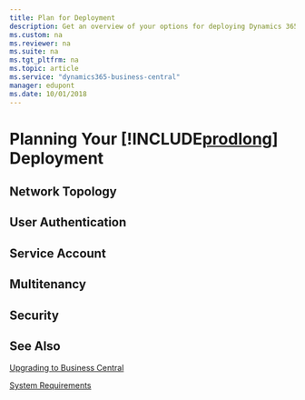 ```yaml
---
title: Plan for Deployment
description: Get an overview of your options for deploying Dynamics 365 Business Central
ms.custom: na
ms.reviewer: na
ms.suite: na
ms.tgt_pltfrm: na
ms.topic: article
ms.service: "dynamics365-business-central"
manager: edupont
ms.date: 10/01/2018
---
```

# Planning Your [!INCLUDE[prodlong](../developer/includes/prodlong.md)] Deployment


## Network Topology

## User Authentication

## Service Account

## Multitenancy 

## Security

## See Also  

[Upgrading to Business Central](../upgrade/upgrading-to-business-central.md)
<!-- [Product and Architecture Overview](Product-and-Architecture-Overview.md) -->  
[System Requirements](system-requirement-business-central.md)  
